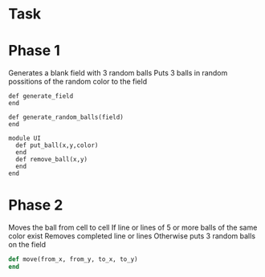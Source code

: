 # Task

# Phase 1


Generates a blank field with 3 random balls
Puts 3 balls in random possitions of the random color to the field


```
def generate_field
end

def generate_random_balls(field)
end

module UI
  def put_ball(x,y,color)
  end
  def remove_ball(x,y)
  end
end
```

# Phase 2

Moves the ball from cell to cell
If line or lines of 5 or more balls of the same color exist
Removes completed line or lines
Otherwise puts 3 random balls on the field


``` ruby
def move(from_x, from_y, to_x, to_y)
end
```


